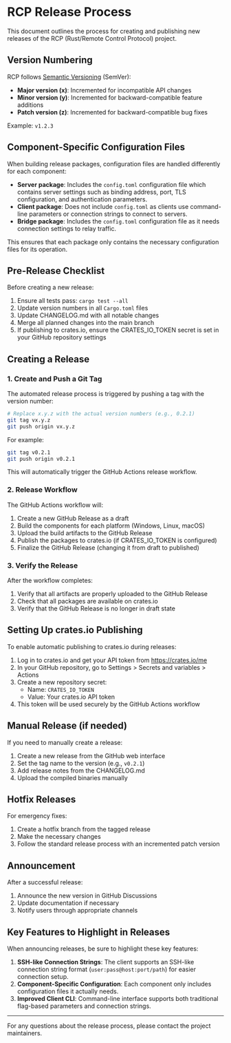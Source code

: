 # RCP Release Process

This document outlines the process for creating and publishing new releases of the RCP (Rust/Remote Control Protocol) project.

## Version Numbering

RCP follows [Semantic Versioning](https://semver.org/) (SemVer):

- **Major version (x)**: Incremented for incompatible API changes
- **Minor version (y)**: Incremented for backward-compatible feature additions
- **Patch version (z)**: Incremented for backward-compatible bug fixes

Example: `v1.2.3`

## Component-Specific Configuration Files

When building release packages, configuration files are handled differently for each component:

- **Server package**: Includes the `config.toml` configuration file which contains server settings such as binding address, port, TLS configuration, and authentication parameters.
- **Client package**: Does not include `config.toml` as clients use command-line parameters or connection strings to connect to servers.
- **Bridge package**: Includes the `config.toml` configuration file as it needs connection settings to relay traffic.

This ensures that each package only contains the necessary configuration files for its operation.

## Pre-Release Checklist

Before creating a new release:

1. Ensure all tests pass: `cargo test --all`
2. Update version numbers in all `Cargo.toml` files
3. Update CHANGELOG.md with all notable changes
4. Merge all planned changes into the main branch
5. If publishing to crates.io, ensure the CRATES_IO_TOKEN secret is set in your GitHub repository settings

## Creating a Release

### 1. Create and Push a Git Tag

The automated release process is triggered by pushing a tag with the version number:

```bash
# Replace x.y.z with the actual version numbers (e.g., 0.2.1)
git tag vx.y.z
git push origin vx.y.z
```

For example:
```bash
git tag v0.2.1
git push origin v0.2.1
```

This will automatically trigger the GitHub Actions release workflow.

### 2. Release Workflow

The GitHub Actions workflow will:

1. Create a new GitHub Release as a draft
2. Build the components for each platform (Windows, Linux, macOS)
3. Upload the build artifacts to the GitHub Release
4. Publish the packages to crates.io (if CRATES_IO_TOKEN is configured)
5. Finalize the GitHub Release (changing it from draft to published)

### 3. Verify the Release

After the workflow completes:

1. Verify that all artifacts are properly uploaded to the GitHub Release
2. Check that all packages are available on crates.io
3. Verify that the GitHub Release is no longer in draft state

## Setting Up crates.io Publishing

To enable automatic publishing to crates.io during releases:

1. Log in to crates.io and get your API token from https://crates.io/me
2. In your GitHub repository, go to Settings > Secrets and variables > Actions
3. Create a new repository secret:
   - Name: `CRATES_IO_TOKEN`
   - Value: Your crates.io API token
4. This token will be used securely by the GitHub Actions workflow

## Manual Release (if needed)

If you need to manually create a release:

1. Create a new release from the GitHub web interface
2. Set the tag name to the version (e.g., `v0.2.1`)
3. Add release notes from the CHANGELOG.md
4. Upload the compiled binaries manually

## Hotfix Releases

For emergency fixes:

1. Create a hotfix branch from the tagged release
2. Make the necessary changes
3. Follow the standard release process with an incremented patch version

## Announcement

After a successful release:

1. Announce the new version in GitHub Discussions
2. Update documentation if necessary
3. Notify users through appropriate channels

## Key Features to Highlight in Releases

When announcing releases, be sure to highlight these key features:

1. **SSH-like Connection Strings**: The client supports an SSH-like connection string format (`user:pass@host:port/path`) for easier connection setup.
2. **Component-Specific Configuration**: Each component only includes configuration files it actually needs.
3. **Improved Client CLI**: Command-line interface supports both traditional flag-based parameters and connection strings.

---

For any questions about the release process, please contact the project maintainers.